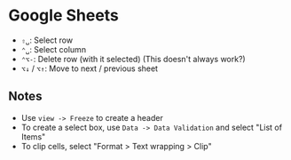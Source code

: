 # Google Sheets

- `⇧␣`: Select row
- `⌃␣`: Select column
- `⌃⌥-`: Delete row (with it selected) (This doesn't always work?)
- `⌥↓` / `⌥↑`: Move to next / previous sheet

## Notes

- Use `view -> Freeze` to create a header
- To create a select box, use `Data -> Data Validation` and select "List of Items"
- To clip cells, select "Format > Text wrapping > Clip"
